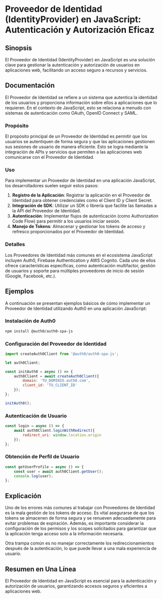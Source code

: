 <!--
Meta Description: # Proveedor de Identidad (IdentityProvider) en JavaScript: Autenticación y Autorización Eficaz ## Sinopsis El Proveedor de Identidad (IdentityProvider...
Meta Keywords: identidad, proveedor, los, javascript, autenticación
-->

# Proveedor de Identidad (IdentityProvider) en JavaScript: Autenticación y Autorización Eficaz

## Sinopsis
El Proveedor de Identidad (IdentityProvider) en JavaScript es una solución clave para gestionar la autenticación y autorización de usuarios en aplicaciones web, facilitando un acceso seguro a recursos y servicios.

## Documentación
El Proveedor de Identidad se refiere a un sistema que autentica la identidad de los usuarios y proporciona información sobre ellos a aplicaciones que lo requieren. En el contexto de JavaScript, esto se relaciona a menudo con sistemas de autenticación como OAuth, OpenID Connect y SAML.

### Propósito
El propósito principal de un Proveedor de Identidad es permitir que los usuarios se autentiquen de forma segura y que las aplicaciones gestionen sus sesiones de usuario de manera eficiente. Esto se logra mediante la integración de APIs y servicios que permiten a las aplicaciones web comunicarse con el Proveedor de Identidad.

### Uso
Para implementar un Proveedor de Identidad en una aplicación JavaScript, los desarrolladores suelen seguir estos pasos:

1. **Registro de la Aplicación**: Registrar la aplicación en el Proveedor de Identidad para obtener credenciales como el Client ID y Client Secret.
2. **Integración de SDK**: Utilizar un SDK o librería que facilite las llamadas a la API del Proveedor de Identidad.
3. **Autenticación**: Implementar flujos de autenticación (como Authorization Code Flow) para permitir a los usuarios iniciar sesión.
4. **Manejo de Tokens**: Almacenar y gestionar los tokens de acceso y refresco proporcionados por el Proveedor de Identidad.

### Detalles
Los Proveedores de Identidad más comunes en el ecosistema JavaScript incluyen Auth0, Firebase Authentication y AWS Cognito. Cada uno de ellos ofrece características específicas, como autenticación multifactor, gestión de usuarios y soporte para múltiples proveedores de inicio de sesión (Google, Facebook, etc.).

## Ejemplos
A continuación se presentan ejemplos básicos de cómo implementar un Proveedor de Identidad utilizando Auth0 en una aplicación JavaScript:

### Instalación de Auth0
```bash
npm install @auth0/auth0-spa-js
```

### Configuración del Proveedor de Identidad
```javascript
import createAuth0Client from '@auth0/auth0-spa-js';

let auth0Client;

const initAuth0 = async () => {
    auth0Client = await createAuth0Client({
        domain: 'TU_DOMINIO.auth0.com',
        client_id: 'TU_CLIENT_ID'
    });
};

initAuth0();
```

### Autenticación de Usuario
```javascript
const login = async () => {
    await auth0Client.loginWithRedirect({
        redirect_uri: window.location.origin
    });
};
```

### Obtención de Perfil de Usuario
```javascript
const getUserProfile = async () => {
    const user = await auth0Client.getUser();
    console.log(user);
};
```

## Explicación
Uno de los errores más comunes al trabajar con Proveedores de Identidad es la mala gestión de los tokens de acceso. Es vital asegurarse de que los tokens se almacenen de forma segura y se renueven adecuadamente para evitar problemas de expiración. Además, es importante considerar la configuración de los permisos y los scopes solicitados para garantizar que la aplicación tenga acceso solo a la información necesaria.

Otra trampa común es no manejar correctamente los redireccionamientos después de la autenticación, lo que puede llevar a una mala experiencia de usuario.

## Resumen en Una Línea
El Proveedor de Identidad en JavaScript es esencial para la autenticación y autorización de usuarios, garantizando accesos seguros y eficientes a aplicaciones web.